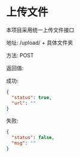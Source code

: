 # 上传文件

本项目采用统一上传文件接口

地址: /upload/ + 具体文件夹

方法: POST

返回值:

成功:
```json
{
  "status": true,
  "url": ""
}
```

失败:
```json
{
  "status": false,
  "msg": ""
}
```
